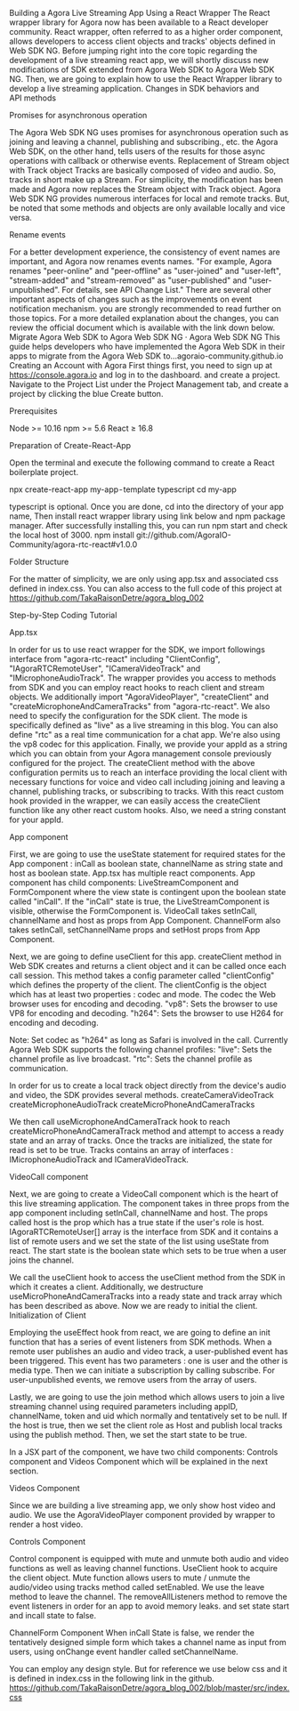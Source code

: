 Building a Agora Live Streaming App Using a React Wrapper
The React wrapper library for Agora now has been available to a React developer community. React wrapper, often referred to as a higher order component, allows developers to access client objects and tracks' objects defined in Web SDK NG.
Before jumping right into the core topic regarding the development of a live streaming react app, we will shortly discuss new modifications of SDK extended from Agora Web SDK to Agora Web SDK NG. Then, we are going to explain how to use the React Wrapper library to develop a live streaming application.
Changes in SDK behaviors and API methods

Promises for asynchronous operation

The Agora Web SDK NG uses promises for asynchronous operation such as joining and leaving a channel, publishing and subscribing., etc. the Agora Web SDK, on the other hand,
tells users of the results for those async operations with callback or otherwise events.
Replacement of Stream object with Track object
Tracks are basically composed of video and audio. So, tracks in short make up a Stream. For simplicity, the modification has been made and Agora now replaces the Stream object with Track object. Agora Web SDK NG provides numerous interfaces for local and remote tracks. But, be noted that some methods and objects are only available locally and vice versa.

Rename events

For a better development experience, the consistency of event names are important, and Agora now renames events names. "For example, Agora renames "peer-online" and "peer-offline" as "user-joined" and "user-left", "stream-added" and "stream-removed" as "user-published" and "user-unpublished". For details, see API Change List."
There are several other important aspects of changes such as the improvements on event notification mechanism. you are strongly recommended to read further on those topics. For a more detailed explanation about the changes, you can review the official document which is available with the link down below.
Migrate Agora Web SDK to Agora Web SDK NG · Agora Web SDK NG
This guide helps developers who have implemented the Agora Web SDK in their apps to migrate from the Agora Web SDK to…agoraio-community.github.io
Creating an Account with Agora
First things first, you need to sign up at https://console.agora.io and log in to the dashboard. and create a project. Navigate to the Project List under the Project Management tab, and create a project by clicking the blue Create button.

Prerequisites

Node >= 10.16
npm >= 5.6
React ≥ 16.8

Preparation of Create-React-App

Open the terminal and execute the following command to create a React boilerplate project.

npx create-react-app my-app - template typescript
cd my-app

typescript is optional. Once you are done, cd into the directory of your app name, Then install react wrapper library using link below and npm package manager. After successfully installing this, you can run npm start and check the local host of 3000.
npm install git://github.com/AgoraIO-Community/agora-rtc-react#v1.0.0

Folder Structure

For the matter of simplicity, we are only using app.tsx and associated css defined in index.css. You can also access to the full code of this project at
https://github.com/TakaRaisonDetre/agora_blog_002

Step-by-Step Coding Tutorial

App.tsx

In order for us to use react wrapper for the SDK, we import followings interface from "agora-rtc-react" including "ClientConfig", "IAgoraRTCRemoteUser", "ICameraVideoTrack" and "IMicrophoneAudioTrack".
The wrapper provides you access to methods from SDK and you can employ react hooks to reach client and stream objects. We additionally import "AgoraVideoPlayer", "createClient" and "createMicrophoneAndCameraTracks" from "agora-rtc-react".
We also need to specify the configuration for the SDK client. The mode is specifically defined as "live" as a live streaming in this blog. You can also define "rtc" as a real time communication for a chat app. We're also using the vp8 codec for this application. Finally, we provide your appId as a string which you can obtain from your Agora management console previously configured for the project.
The createClient method with the above configuration permits us to reach an interface providing the local client with necessary functions for voice and video call including joining and leaving a channel, publishing tracks, or subscribing to tracks. With this react custom hook provided in the wrapper, we can easily access the createClient function like any other react custom hooks. Also, we need a string constant for your appId.

App component

First, we are going to use the useState statement for required states for the App component : inCall as boolean state, channelName as string state and host as boolean state. App.tsx has multiple react components. App component has child components: LiveStreamComponent and FormComponent where the view state is contingent upon the boolean state called "inCall". If the "inCall" state is true, the LiveStreamComponent is visible, otherwise the FormComponent is. VideoCall takes setInCall, channelName and host as props from App Component. ChannelForm also takes setInCall, setChannelName props and setHost props from App Component.

Next, we are going to define useClient for this app. createClient method in Web SDK creates and returns a client object and it can be called once each call session. This method takes a config parameter called "clientConfig" which defines the property of the client. The clientConfig is the object which has at least two properties : codec and mode.
The codec the Web browser uses for encoding and decoding.
"vp8": Sets the browser to use VP8 for encoding and decoding.
"h264": Sets the browser to use H264 for encoding and decoding.

Note: Set codec as "h264" as long as Safari is involved in the call.
Currently Agora Web SDK supports the following channel profiles:
"live": Sets the channel profile as live broadcast.
"rtc": Sets the channel profile as communication.

In order for us to create a local track object directly from the device's audio and video, the SDK provides several methods.
createCameraVideoTrack
createMicrophoneAudioTrack
createMicroPhoneAndCameraTracks

We then call useMicrophoneAndCameraTrack hook to reach createMicroPhoneAndCameraTrack method and attempt to access a ready state and an array of tracks. Once the tracks are initialized, the state for read is set to be true. Tracks contains an array of interfaces : IMicrophoneAudioTrack and ICameraVideoTrack.

VideoCall component

Next, we are going to create a VideoCall component which is the heart of this live streaming application. The component takes in three props from the app component including setInCall, channelName and host. The props called host is the prop which has a true state if the user's role is host.
IAgoraRTCRemoteUser[] array is the interface from SDK and it contains a list of remote users and we set the state of the list using useState from react. The start state is the boolean state which sets to be true when a user joins the channel.

We call the useClient hook to access the useClient method from the SDK in which it creates a client. Additionally, we destructure useMicroPhoneAndCameraTracks into a ready state and track array which has been described as above. Now we are ready to initial the client.
Initialization of Client

Employing the useEffect hook from react, we are going to define an init function that has a series of event listeners from SDK methods. When a remote user publishes an audio and video track, a user-published event has been triggered. This event has two parameters : one is user and the other is media type. Then we can initiate a subscription by calling subscribe. For user-unpublished events, we remove users from the array of users.

Lastly, we are going to use the join method which allows users to join a live streaming channel using required parameters including appID, channelName, token and uid which normally and tentatively set to be null. If the host is true, then we set the client role as Host and publish local tracks using the publish method. Then, we set the start state to be true.

In a JSX part of the component, we have two child components: Controls component and Videos Component which will be explained in the next section.

Videos Component

Since we are building a live streaming app, we only show host video and audio. We use the AgoraVideoPlayer component provided by wrapper to render a host video.

Controls Component

Control component is equipped with mute and unmute both audio and video functions as well as leaving channel functions. UseClient hook to acquire the client object. Mute function allows users to mute / unmute the audio/video using tracks method called setEnabled.
We use the leave method to leave the channel. The removeAllListeners method to remove the event listeners in order for an app to avoid memory leaks. and set state start and incall state to false.

ChannelForm Component
When inCall State is false, we render the tentatively designed simple form which takes a channel name as input from users, using onChange event handler called setChannelName.

You can employ any design style. But for reference we use below css and it is defined in index.css in the following link in the github.
https://github.com/TakaRaisonDetre/agora_blog_002/blob/master/src/index.css
